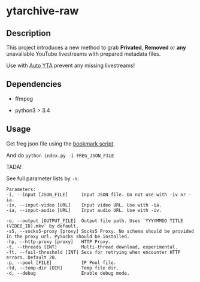 # ytarchive-raw

## Description

This project introduces a new method to grab **Privated**, **Removed** or **any** unavailable YouTube livestreams with prepared metadata files.

Use with [Auto YTA](https://github.com/lekoOwO/auto-ytarchive-raw) prevent any missing livestreams!

## Dependencies

 - ffmpeg
 
 - python3 > 3.4

## Usage

Get freg json file using the [bookmark script](https://gist.github.com/lekoOwO/c90c09409446e6c7663c489bf06dc649).

And do `python index.py -i FREG_JSON_FILE`

TADA!

See full parameter lists by `-h`:

```
Parameters:
-i, --input [JSON_FILE]     Input JSON file. Do not use with -iv or -ia.
-iv, --input-video [URL]    Input video URL. Use with -ia.
-ia, --input-audio [URL]    Input audio URL. Use with -iv.

-o, --output [OUTPUT_FILE]  Output file path. Uses `YYYYMMDD TITLE (VIDEO_ID).mkv` by default.
-s5, --socks5-proxy [proxy] Socks5 Proxy. No schema should be provided in the proxy url. PySocks should be installed.
-hp, --http-proxy [proxy]   HTTP Proxy.
-t, --threads [INT]         Multi-thread download, experimental.
-ft, --fail-threshold [INT] Secs for retrying when encounter HTTP errors. Default 20.
-p, --pool [FILE]           IP Pool file.
-td, --temp-dir [DIR]       Temp file dir.
-d, --debug                 Enable debug mode.
```
